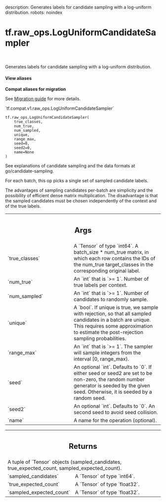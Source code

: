 description: Generates labels for candidate sampling with a log-uniform distribution.
robots: noindex

# tf.raw_ops.LogUniformCandidateSampler

<!-- Insert buttons and diff -->

<table class="tfo-notebook-buttons tfo-api nocontent" align="left">

</table>



Generates labels for candidate sampling with a log-uniform distribution.


<section class="expandable">
  <h4 class="showalways">View aliases</h4>
  <p>
<b>Compat aliases for migration</b>
<p>See
<a href="https://www.tensorflow.org/guide/migrate">Migration guide</a> for
more details.</p>
<p>`tf.compat.v1.raw_ops.LogUniformCandidateSampler`</p>
</p>
</section>

<pre class="devsite-click-to-copy prettyprint lang-py tfo-signature-link">
<code>tf.raw_ops.LogUniformCandidateSampler(
    true_classes,
    num_true,
    num_sampled,
    unique,
    range_max,
    seed=0,
    seed2=0,
    name=None
)
</code></pre>



<!-- Placeholder for "Used in" -->

See explanations of candidate sampling and the data formats at
go/candidate-sampling.

For each batch, this op picks a single set of sampled candidate labels.

The advantages of sampling candidates per-batch are simplicity and the
possibility of efficient dense matrix multiplication. The disadvantage is that
the sampled candidates must be chosen independently of the context and of the
true labels.

<!-- Tabular view -->
 <table class="responsive fixed orange">
<colgroup><col width="214px"><col></colgroup>
<tr><th colspan="2"><h2 class="add-link">Args</h2></th></tr>

<tr>
<td>
`true_classes`<a id="true_classes"></a>
</td>
<td>
A `Tensor` of type `int64`.
A batch_size * num_true matrix, in which each row contains the
IDs of the num_true target_classes in the corresponding original label.
</td>
</tr><tr>
<td>
`num_true`<a id="num_true"></a>
</td>
<td>
An `int` that is `>= 1`. Number of true labels per context.
</td>
</tr><tr>
<td>
`num_sampled`<a id="num_sampled"></a>
</td>
<td>
An `int` that is `>= 1`.
Number of candidates to randomly sample.
</td>
</tr><tr>
<td>
`unique`<a id="unique"></a>
</td>
<td>
A `bool`.
If unique is true, we sample with rejection, so that all sampled
candidates in a batch are unique. This requires some approximation to
estimate the post-rejection sampling probabilities.
</td>
</tr><tr>
<td>
`range_max`<a id="range_max"></a>
</td>
<td>
An `int` that is `>= 1`.
The sampler will sample integers from the interval [0, range_max).
</td>
</tr><tr>
<td>
`seed`<a id="seed"></a>
</td>
<td>
An optional `int`. Defaults to `0`.
If either seed or seed2 are set to be non-zero, the random number
generator is seeded by the given seed.  Otherwise, it is seeded by a
random seed.
</td>
</tr><tr>
<td>
`seed2`<a id="seed2"></a>
</td>
<td>
An optional `int`. Defaults to `0`.
An second seed to avoid seed collision.
</td>
</tr><tr>
<td>
`name`<a id="name"></a>
</td>
<td>
A name for the operation (optional).
</td>
</tr>
</table>



<!-- Tabular view -->
 <table class="responsive fixed orange">
<colgroup><col width="214px"><col></colgroup>
<tr><th colspan="2"><h2 class="add-link">Returns</h2></th></tr>
<tr class="alt">
<td colspan="2">
A tuple of `Tensor` objects (sampled_candidates, true_expected_count, sampled_expected_count).
</td>
</tr>
<tr>
<td>
`sampled_candidates`<a id="sampled_candidates"></a>
</td>
<td>
A `Tensor` of type `int64`.
</td>
</tr><tr>
<td>
`true_expected_count`<a id="true_expected_count"></a>
</td>
<td>
A `Tensor` of type `float32`.
</td>
</tr><tr>
<td>
`sampled_expected_count`<a id="sampled_expected_count"></a>
</td>
<td>
A `Tensor` of type `float32`.
</td>
</tr>
</table>

